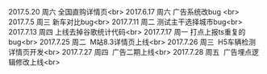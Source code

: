 2017.5.20  周六	 全国直购详情页\<br\>
2017.6.17  周六	 广告系统改bug  \<br>
2017.7.5   周三   新车对比bug\<br>
2017.7.11  周二   测试主干选择城市bug\<br>
2017.7.13  周四   上线去掉谷歌统计代码\<br>
2017.7.17  周一   打点上报ts重复的bug\<br>
2017.7.25 周二  M站8.3详情页上线\<br>
2017.7.26 周三  H5车辆检测详情页开发\<br>
2017.7.27 周四  广告二期上线\<br>
2017.7.28 周五  广告埋点逻辑修改上线\<br>
